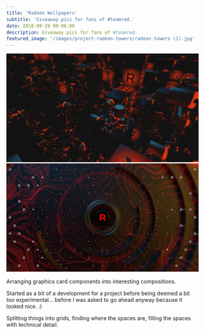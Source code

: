 ```yaml
---
title: 'Radeon Wallpapers'
subtitle: 'Giveaway pics for fans of #teamred.'
date: 2018-09-29 00:00:00
description: Giveaway pics for fans of #teamred.
featured_image: '/images/project-radeon-towers/radeon towers (1).jpg'
---
```


<div class="gallery" data-columns="2">
	<img src="/images/project-radeon-towers/radeon towers (1).jpg">	
	<img src="/images/project-radeon-towers/radeon_fan_hd.jpg">	
</div>

Arranging graphics card components into interesting compositions.

Started as a bit of a development for a project before being deemed a bit _too_ experimental... before I was asked to go ahead anyway because it looked nice. :)

Splitting things into grids, finding where the spaces are, filling the spaces with technical detail.